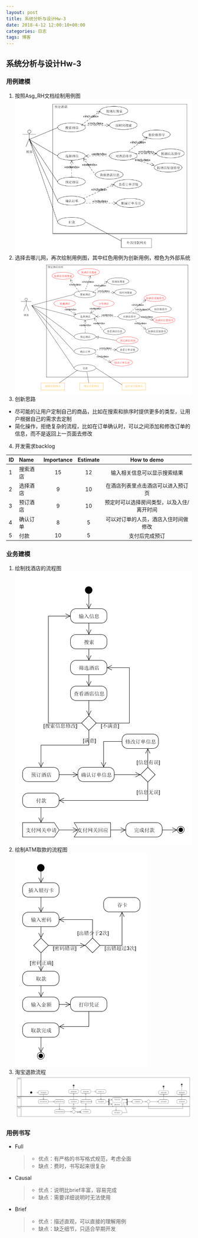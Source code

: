 ```yaml
---
layout: post
title: 系统分析与设计Hw-3
date: 2018-4-12 12:00:10+00:00
categories: 日志
tags: 博客
---
```


## 系统分析与设计Hw-3
### 用例建模
1. 按照Asg_RH文档绘制用例图
![1](https://raw.githubusercontent.com/KAKE4420/KAKE4420.github.io/master/_img/1.png)
2. 选择去哪儿网，再次绘制用例图，其中红色用例为创新用例，橙色为外部系统
 ![2](https://raw.githubusercontent.com/KAKE4420/KAKE4420.github.io/master/_img/2.png)
3. 创新思路
- 尽可能的让用户定制自己的商品，比如在搜索和排序时提供更多的类型，让用户根据自己的需求去定制
- 简化操作，拒绝复杂的流程，比如在订单确认时，可以之间添加和修改订单的信息，而不是返回上一页面去修改
4. 开发需求backlog 

| ID  | Name     | Importance | Estimate | How to demo                               |
| --- | :------- | :--------: | :------: | :---------------------------------------: |
| 1   | 搜索酒店 | 15         | 12       | 输入相关信息可以显示搜索结果              |
| 2   | 选择酒店 | 9          | 10       | 在酒店列表里点击酒店可以进入预订页        |
| 3   | 预订酒店 | 9          | 10       | 预定时可以选择房间类型，以及入住/离开时间 |
| 4   | 确认订单 | 8          | 5        | 可以对订单的人员，酒店入住时间做修改      |
| 5   | 付款     | 10         | 5        | 支付后完成预订                            |
### 业务建模
1. 绘制找酒店的流程图
![3](https://raw.githubusercontent.com/KAKE4420/KAKE4420.github.io/master/_img/3.png)
2. 绘制ATM取款的流程图
![4](https://raw.githubusercontent.com/KAKE4420/KAKE4420.github.io/master/_img/4.png)
3. 淘宝退款流程
![5](https://raw.githubusercontent.com/KAKE4420/KAKE4420.github.io/master/_img/5.png)

### 用例书写
* Full
    >- 优点：有严格的书写格式规范，考虑全面
    >- 缺点：费时，书写起来很复杂
* Causal
    >- 优点：说明比brief丰富，容易完成
    >- 缺点：需要详细说明时无法使用
* Brief
    >- 优点：描述直观，可以直接的理解用例
    >- 缺点：缺乏细节，只适合早期开发